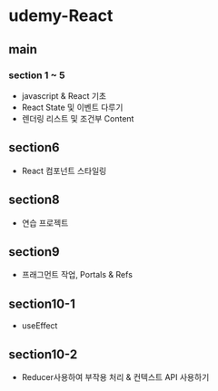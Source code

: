 # udemy-React

## main
### section 1 ~ 5
- javascript & React 기초
- React State 및 이벤트 다루기
- 렌더링 리스트 및 조건부 Content

## section6
- React 컴포넌트 스타일링

## section8
- 연습 프로젝트

## section9
- 프래그먼트 작업, Portals & Refs

## section10-1
- useEffect

## section10-2
- Reducer사용하여 부작용 처리 & 컨텍스트 API  사용하기
